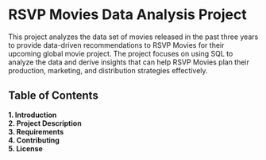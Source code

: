 # RSVP Movies Data Analysis Project
This project analyzes the data set of movies released in the past three years to provide data-driven recommendations to RSVP Movies for their upcoming global movie project. The project focuses on using SQL to analyze the data and derive insights that can help RSVP Movies plan their production, marketing, and distribution strategies effectively.
## Table of Contents
   <b>1. Introduction
   <br>2. Project Description
   <br>3. Requirements
   <br>4. Contributing
   <br>5. License</b>
